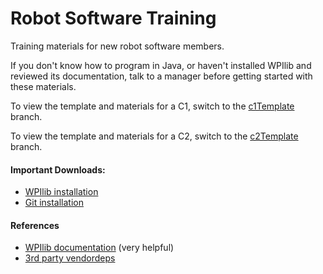 # Robot Software Training
Training materials for new robot software members.

If you don't know how to program in Java, or haven't installed WPIlib and reviewed its
documentation, talk to a manager before getting started with these materials.

To view the template and materials for a C1, switch to the 
[c1Template](https://github.com/flamingchickens1540/RobotSoftwareTraining/tree/c1Template) 
branch.

To view the template and materials for a C2, switch to the 
[c2Template](https://github.com/flamingchickens1540/RobotSoftwareTraining/tree/c2Template) 
branch.

#### Important Downloads:
 - [WPIlib installation](https://docs.wpilib.org/en/stable/docs/zero-to-robot/step-2/wpilib-setup.html)
 - [Git installation](https://git-scm.com/downloads)

#### References
 - [WPIlib documentation](https://docs.wpilib.org/en/stable/index.html#) (very helpful)
 - [3rd party vendordeps](https://docs.wpilib.org/en/stable/docs/software/vscode-overview/3rd-party-libraries.html)
 

